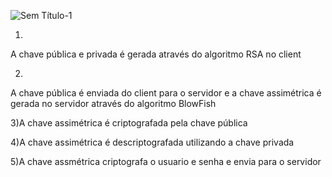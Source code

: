 ![Sem Título-1](https://github.com/PedroVictorAndreoli/RSA/assets/114033109/371a54fb-f8ce-4149-a4a8-b69397b28006)


1)
A chave pública e privada é gerada através do algoritmo RSA no client

2)
A chave pública é enviada do client para o servidor e a chave assimétrica é gerada no servidor através do algoritmo BlowFish

3)A chave assimétrica é criptografada pela chave pública

4)A chave assimétrica é descriptografada utilizando a chave privada

5)A chave assmétrica criptografa o usuario e senha e envia para o servidor

